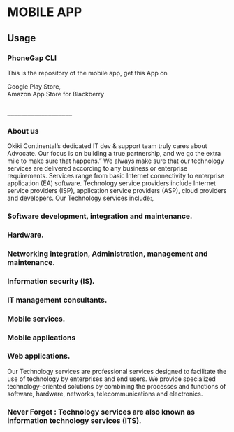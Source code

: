 # MOBILE APP

## Usage

### PhoneGap CLI

This is the repository of the mobile app, get this App on

Google Play Store,<br>
Amazon App Store for Blackberry


### ___________________

### About us

Okiki Continental’s dedicated IT dev & support team truly cares about Advocate. Our focus is on building a true partnership, and we go the extra mile to make sure that happens.” We always make sure that our technology services are delivered according to any business or enterprise requirements. Services range from basic Internet connectivity to enterprise application (EA) software. Technology service providers include Internet service providers (ISP), application service providers (ASP), cloud providers and developers.
Our Technology services include:,
### Software development, integration and maintenance.
### Hardware.
### Networking integration, Administration, management and maintenance.
### Information security (IS).
### IT management consultants.
### Mobile services.
### Mobile applications
### Web applications.
Our Technology services are professional services designed to facilitate the use of technology by enterprises and end users. We provide specialized technology-oriented solutions by combining the processes and functions of software, hardware, networks, telecommunications and electronics.

### Never Forget : Technology services are also known as information technology services (ITS).
